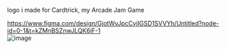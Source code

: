 logo i made for Cardtrick, my Arcade Jam Game  

https://www.figma.com/design/GjotWvJpcCvjIGSD1SVVYh/Untitled?node-id=0-1&t=kZMnBSZnwJLQK6iF-1  
![image](https://github.com/user-attachments/assets/72dbe4a6-8360-4f0f-bb5d-fb56a2d33939)
